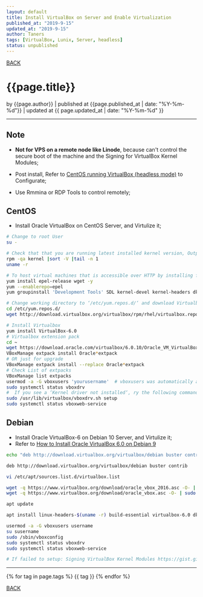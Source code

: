 ```yaml
---
layout: default
title: Install VirtualBox on Server and Enable Virtualization
published_at: "2019-9-15"
updated_at: "2019-9-15"
author: Taners
tags: [VirtualBox, Lunix, Server, headless]
status: unpublished
---
```



[BACK](../)

# {{page.title}}

by {{page.author}} |
published at {{page.published_at | date: "%Y-%m-%d"}} |
updated at {{ page.updated_at | date: "%Y-%m-%d" }}

---
## Note

- __Not for VPS on a remote node like Linode__, because can't control the secure boot of the machine and the Signing for VirtualBox Kernel Modules;

- Post install, Refer to [CentOS running VirtualBox (headless mode)](https://www.simplygeek.co.uk/2017/11/19/centos-running-virtualbox-headless-mode/) to Configurate;

- Use Rmmina or RDP Tools to control remotely;

## CentOS

- Install Oracle VirtualBox on CentOS Server, and Virtulize it;

```bash
# Change to root User
su -

# Check that that you are running latest installed kernel version, Output of following commands version numbers should match:
rpm -qa kernel |sort -V |tail -n 1
uname -r

# To host virtual machines that is accessible over HTTP by installing following packages
yum install epel-release wget -y
yum --enablerepo=epel
yum groupinstall 'Development Tools' SDL kernel-devel kernel-headers dkms

# Change working directory to ‘/etc/yum.repos.d/‘ and download Virtualbox repository.
cd /etc/yum.repos.d/
wget http://download.virtualbox.org/virtualbox/rpm/rhel/virtualbox.repo

# Install Virtualbox
yum install VirtualBox-6.0
# Virtualbox extension pack
cd ~
wget https://download.oracle.com/virtualbox/6.0.10/Oracle_VM_VirtualBox_Extension_Pack-6.0.10-132072.vbox-extpack
VBoxManage extpack install Oracle*extpack
# OR just for upgrade
VBoxManage extpack install --replace Oracle*extpack
# Check List of extpacks
VBoxManage list extpacks
usermod -a -G vboxusers 'yourusername'  # vboxusers was automatically added after installation
sudo systemctl status vboxdrv
#  If you see a ‘Kernel driver not installed‘, ry the following command:
sudo /usr/lib/virtualbox/vboxdrv.sh setup
sudo systemctl status vboxweb-service
```

## Debian

- Install Oracle VirtualBox-6 on Debian 10 Server, and Virtulize it;
- Refer to [How to Install Oracle VirtualBox 6.0 on Debian 9](https://tecadmin.net/install-virtualbox-debian-9-stretch/)

```bash
echo "deb http://download.virtualbox.org/virtualbox/debian buster contrib" | sudo tee /etc/apt/sources.list.d/virtualbox.list

deb http://download.virtualbox.org/virtualbox/debian buster contrib

vi /etc/apt/sources.list.d/virtualbox.list

wget -q https://www.virtualbox.org/download/oracle_vbox_2016.asc -O- | sudo apt-key add -
wget -q https://www.virtualbox.org/download/oracle_vbox.asc -O- | sudo apt-key add -

apt update

apt install linux-headers-$(uname -r) build-essential virtualbox-6.0 dkms

usermod -a -G vboxusers username
su susername
sudo /sbin/vboxconfig
sudo systemctl status vboxdrv
sudo systemctl status vboxweb-service

# If failed to setup: Signing VirtualBox Kernel Modules https://gist.github.com/reillysiemens/ac6bea1e6c7684d62f544bd79b2182a4

```

---
{% for tag in page.tags %}
  {{ tag }}
{% endfor %}

[BACK](../)


